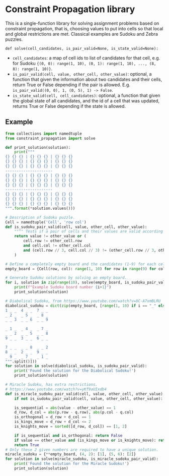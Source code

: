 # Constraint Propagation library

This is a single-function library for solving assignment problems based on constraint propagation, that is, choosing values to put into cells so that local and global restrictions are met. Classical examples are Sudoku and Zebra puzzles.

```
def solve(cell_candidates, is_pair_valid=None, is_state_valid=None):
```

- `cell_candidates`: a map of cell ids to list of candidates for that cell, e.g. for Sudoku `{(0, 0): range(1, 10), (0, 1): range(1, 10), ..., (8, 8): range(1, 10)}`.
- `is_pair_valid(cell, value, other_cell, other_value)`: optional, a function that given the information about two candidates and their cells, return True or False depending if the pair is allowed. E.g. `is_pair_valid((0, 0), 1, (0, 5), 1) -> False`.
- `is_state_valid(cell, cell_candidates)`: optional, a function that given the global state of all candidates, and the id of a cell that was updated, returns True or False depending if the state is allowed.

## Example

```py
from collections import namedtuple
from constraint_propagation import solve

def print_solution(solution):
    print("""
{} {} {} | {} {} {} | {} {} {}
{} {} {} | {} {} {} | {} {} {}
{} {} {} | {} {} {} | {} {} {}
---------------------
{} {} {} | {} {} {} | {} {} {}
{} {} {} | {} {} {} | {} {} {}
{} {} {} | {} {} {} | {} {} {}
---------------------
{} {} {} | {} {} {} | {} {} {}
{} {} {} | {} {} {} | {} {} {}
{} {} {} | {} {} {} | {} {} {}
""".format(*solution.values()))

# Description of Sudoku puzzle.
Cell = namedtuple('Cell', 'row col')
def is_sudoku_pair_valid(cell, value, other_cell, other_value):
    """" Tests if a pair of cells and their values are valid according to Sudoku rules. """
    return value != other_value or (
        cell.row != other_cell.row
        and cell.col != other_cell.col
        and (cell.row // 3, cell.col // 3) != (other_cell.row // 3, other_cell.col // 3)
    )

# Define a completely empty board and the candidates (1-9) for each cell.
empty_board = {Cell(row, col): range(1, 10) for row in range(9) for col in range(9)}

# Generate Sudoku solutions by solving an empty board.
for i, solution in zip(range(10), solve(empty_board, is_sudoku_pair_valid)):
    print(f"Example Sudoku board number {i+1}")
    print_solution(solution)

# Diabolical Sudoku, from https://www.youtube.com/watch?v=8C-A7xmBLRU
diabolical_sudoku = dict(zip(empty_board, [range(1, 10) if i == "_" else [int(i)] for i in """
1 _ _  4 _ _  7 _ _
_ 2 _  _ 5 _  _ 8 _
_ _ 3  _ _ 6  _ _ 9

_ 1 _  _ 4 _  _ 7 _
_ _ 2  _ _ 5  _ _ 8
9 _ _  3 _ _  6 _ _

7 _ _  _ _ 8  _ _ 2
8 _ _  2 _ _  9 _ _
_ 9 _  _ 7 _  _ 1 _
""".split()]))
for solution in solve(diabolical_sudoku, is_sudoku_pair_valid):
    print('Found the solution for the Diabolical Sudoku!')
    print_solution(solution)

# Miracle Sudoku, has extra restrictions.
# https://www.youtube.com/watch?v=yKf9aUIxdb4
def is_miracle_sudoku_pair_valid(cell, value, other_cell, other_value):
    if not is_sudoku_pair_valid(cell, value, other_cell, other_value): return False

    is_sequential = abs(value - other_value) == 1
    d_row, d_col = abs(p.row - q.row), abs(p.col - q.col)
    is_orthogonal = d_row + d_col == 1
    is_kings_move = d_row + d_col <= 2
    is_knights_move = sorted([d_row, d_col]) == [1, 2]

    if is_sequential and is_orthogonal: return False
    if value == other_value and (is_kings_move or is_knights_move): return False
    return True
# Only these 2 given numbers are required to have a unique solution.
miracle_sudoku = {**empty_board, (4, 2): [1], (5, 6): [2]}
for solution in solve(miracle_sudoku, is_miracle_sudoku_pair_valid):
    print('Found the solution for the Miracle Sudoku!')
    print_solution(solution)
```